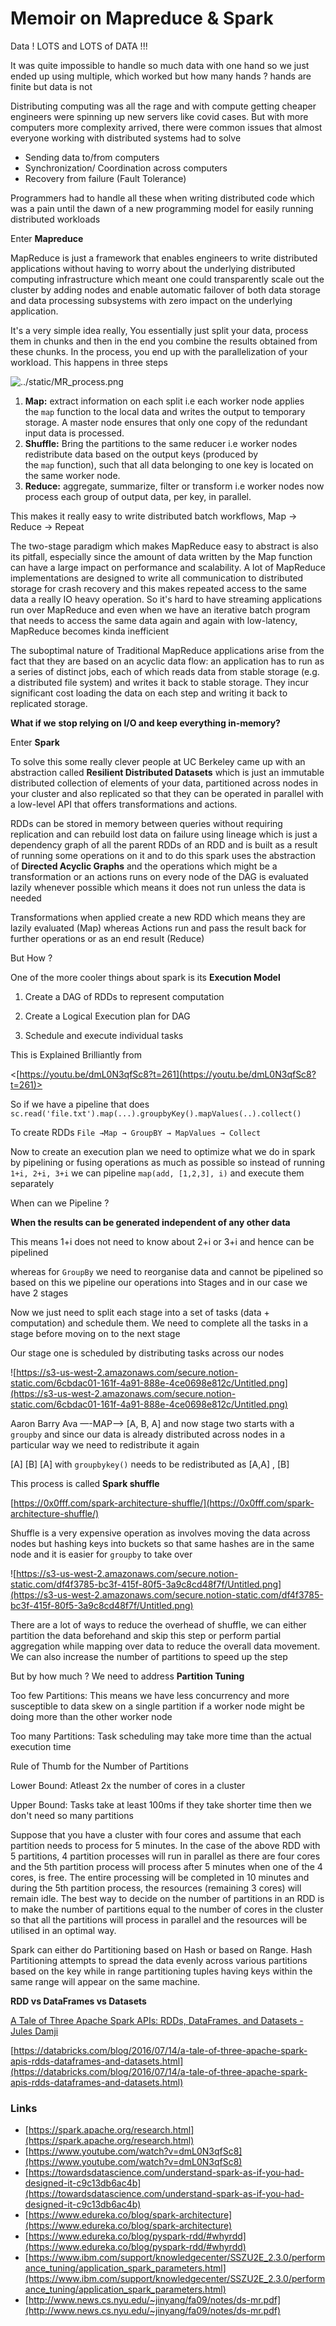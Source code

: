 # Memoir on Mapreduce & Spark

Data ! LOTS and LOTS of DATA !!!

It was quite impossible to handle so much data with one hand so we just ended up using multiple, which worked but how many hands ? hands are finite but data is not

Distributing computing was all the rage and with compute getting cheaper engineers were spinning up new servers like covid cases. But with more computers more complexity arrived, there were common issues that almost everyone working with distributed systems had to solve   

- Sending data to/from computers
- Synchronization/ Coordination across computers
- Recovery from failure (Fault Tolerance)

Programmers had to handle all these when writing distributed code which was a pain until the dawn of a new programming model for easily running distributed workloads

Enter **Mapreduce**

MapReduce is just a framework that enables engineers to write distributed applications without having to worry about the underlying distributed computing infrastructure which meant one could transparently scale out the cluster by adding nodes and enable automatic failover of both data storage and data processing subsystems with zero impact on the underlying application.

It's a very simple idea really, You essentially just split your data, process them in chunks and then in the end you combine the results obtained from these chunks. In the process, you end up with the parallelization of your workload. This happens in three steps

![../static/MR_process.png](../static/MR_process.png)

1. **Map:** extract information on each split i.e each worker node applies the `map` function to the local data and writes the output to temporary storage. A master node ensures that only one copy of the redundant input data is processed.
2. **Shuffle:** Bring the partitions to the same reducer i.e worker nodes redistribute data based on the output keys (produced by the `map` function), such that all data belonging to one key is located on the same worker node.
3. **Reduce:** aggregate, summarize, filter or transform i.e worker nodes now process each group of output data, per key, in parallel.

This makes it really easy to write distributed batch workflows, Map → Reduce → Repeat

The two-stage paradigm which makes MapReduce easy to abstract is also its pitfall, especially since the amount of data written by the Map function can have a large impact on performance and scalability. A lot of MapReduce implementations are designed to write all communication to distributed storage for crash recovery and this makes repeated access to the same data a really IO heavy operation. So it's hard to have streaming applications run over MapReduce and even when we have an iterative batch program that needs to access the same data again and again with low-latency, MapReduce becomes kinda inefficient

The suboptimal nature of Traditional MapReduce applications arise from the fact that they are based on an acyclic data flow: an application has to run as a series of distinct jobs, each of which reads data from stable storage (e.g. a distributed file system) and writes it back to stable storage. They incur significant cost loading the data on each step and writing it back to replicated storage.

**What if we** **stop relying on I/O and keep everything in-memory?**

Enter **Spark**

To solve this some really clever people at UC Berkeley came up with an abstraction called **Resilient Distributed Datasets** which is just an immutable distributed collection of elements of your data, partitioned across nodes in your cluster and also replicated so that they can be operated in parallel with a low-level API that offers transformations and actions.

RDDs can be stored in memory between queries without requiring replication and can rebuild lost data on failure using lineage which is just a dependency graph of all the parent RDDs of an RDD and is built as a result of running some operations on it and to do this spark uses the abstraction of **Directed Acyclic Graphs** and the operations which might be a transformation or an actions runs on every node of the DAG is evaluated lazily whenever possible which means it does not run unless the data is needed 

Transformations when applied create a new RDD which means they are lazily evaluated (Map) whereas Actions run and pass the result back for further operations or as an end result (Reduce)

But How ?

One of the more cooler things about spark is its **Execution Model**

1) Create a DAG of RDDs to represent computation 

2) Create a Logical Execution plan for DAG

3) Schedule and execute individual tasks

This is Explained Brilliantly from 

<[https://youtu.be/dmL0N3qfSc8?t=261](https://youtu.be/dmL0N3qfSc8?t=261)>

So if we have a pipeline that does `sc.read('file.txt').map(...).groupbyKey().mapValues(..).collect()` 

To create RDDs `File →Map → GroupBY → MapValues → Collect`

Now to create an execution plan we need to optimize what we do in spark by pipelining or fusing operations as much as possible so instead of running `1+i, 2+i, 3+i` we can pipeline `map(add, [1,2,3], i)` and execute them separately

When can we Pipeline ? 

**When the results can be generated independent of any other data** 

This means 1+i does not need to know about 2+i or 3+i and hence can be pipelined

whereas for `GroupBy` we need to reorganise data and cannot be pipelined so based on this we pipeline our operations into Stages and in our case we have 2 stages

Now we just need to split each stage into a set of tasks (data + computation) and schedule them. We need to complete all the tasks in a stage before moving on to the next stage

Our stage one is scheduled by distributing tasks across our nodes

![https://s3-us-west-2.amazonaws.com/secure.notion-static.com/6cbdac01-161f-4a91-888e-4ce0698e812c/Untitled.png](https://s3-us-west-2.amazonaws.com/secure.notion-static.com/6cbdac01-161f-4a91-888e-4ce0698e812c/Untitled.png)

Aaron Barry Ava —-MAP—> [A, B, A] and now stage two starts with a `groupby` and since our data is already distributed across nodes in a particular way we need to redistribute it again

[A] [B] [A] with `groupbykey()` needs to be redistributed as [A,A] , [B] 

This process is called **Spark shuffle** 

[https://0x0fff.com/spark-architecture-shuffle/](https://0x0fff.com/spark-architecture-shuffle/)

Shuffle is a very expensive operation as involves moving the data across nodes but hashing keys into buckets so that same hashes are in the same node and it is easier for `groupby` to take over

![https://s3-us-west-2.amazonaws.com/secure.notion-static.com/df4f3785-bc3f-415f-80f5-3a9c8cd48f7f/Untitled.png](https://s3-us-west-2.amazonaws.com/secure.notion-static.com/df4f3785-bc3f-415f-80f5-3a9c8cd48f7f/Untitled.png)

There are a lot of ways to reduce the overhead of shuffle, we can either partition the data beforehand and skip this step or perform partial aggregation while mapping over data to reduce the overall data movement. We can also increase the number of partitions to speed up the step

But by how much ? We need to address **Partition Tuning**

Too few Partitions: This means we have less concurrency and more susceptible to data skew on a single partition if a worker node might be doing more than the other worker node

Too many Partitions: Task scheduling may take more time than the actual execution time

Rule of Thumb for the Number of Partitions 

Lower Bound: Atleast 2x the number of cores in a cluster

Upper Bound: Tasks take at least 100ms if they take shorter time then we don't need so many partitions

Suppose that you have a cluster with four cores and assume that each partition needs to process for 5 minutes. In the case of the above RDD with 5 partitions, 4 partition processes will run in parallel as there are four cores and the 5th partition process will process after 5 minutes when one of the 4 cores, is free. The entire processing will be completed in 10 minutes and during the 5th partition process, the resources (remaining 3 cores) will remain idle. The best way to decide on the number of partitions in an RDD is to make the number of partitions equal to the number of cores in the cluster so that all the partitions will process in parallel and the resources will be utilised in an optimal way.

Spark can either do Partitioning based on Hash or based on Range. Hash Partitioning attempts to spread the data evenly across various partitions based on the key while in range partitioning tuples having keys within the same range will appear on the same machine.

**RDD vs DataFrames vs Datasets** 

[A Tale of Three Apache Spark APIs: RDDs, DataFrames, and Datasets - Jules Damji](https://www.youtube.com/watch?v=Ofk7G3GD9jk)

[https://databricks.com/blog/2016/07/14/a-tale-of-three-apache-spark-apis-rdds-dataframes-and-datasets.html](https://databricks.com/blog/2016/07/14/a-tale-of-three-apache-spark-apis-rdds-dataframes-and-datasets.html)

### Links

- [https://spark.apache.org/research.html](https://spark.apache.org/research.html)
- [https://www.youtube.com/watch?v=dmL0N3qfSc8](https://www.youtube.com/watch?v=dmL0N3qfSc8)
- [https://towardsdatascience.com/understand-spark-as-if-you-had-designed-it-c9c13db6ac4b](https://towardsdatascience.com/understand-spark-as-if-you-had-designed-it-c9c13db6ac4b)
- [https://www.edureka.co/blog/spark-architecture](https://www.edureka.co/blog/spark-architecture)
- [https://www.edureka.co/blog/pyspark-rdd/#whyrdd](https://www.edureka.co/blog/pyspark-rdd/#whyrdd)
- [https://www.ibm.com/support/knowledgecenter/SSZU2E_2.3.0/performance_tuning/application_spark_parameters.html](https://www.ibm.com/support/knowledgecenter/SSZU2E_2.3.0/performance_tuning/application_spark_parameters.html)
- [http://www.news.cs.nyu.edu/~jinyang/fa09/notes/ds-mr.pdf](http://www.news.cs.nyu.edu/~jinyang/fa09/notes/ds-mr.pdf)